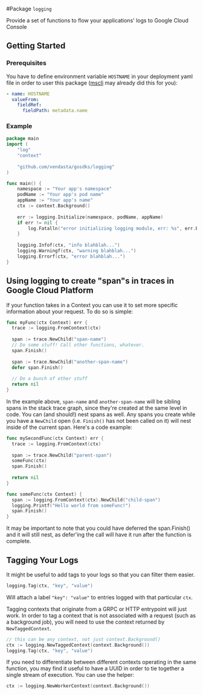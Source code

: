 #Package `logging`

Provide a set of functions to flow your applications' logs to Google Cloud Console

## Getting Started

### Prerequisites

You have to define environment variable `HOSTNAME` in your deployment yaml file in order to user this package 
([mscli](https://github.com/vendasta/mscli) may already did this for you):

```yaml
- name: HOSTNAME
  valueFrom:
    fieldRef:
      fieldPath: metadata.name
```

### Example

```go
package main
import (
    "log"
    "context"
    
    "github.com/vendasta/gosdks/logging"
)

func main() {
    namespace := "Your app's namespace"
    podName := "Your app's pod name"
    appName := "Your app's name"
    ctx := context.Background()
    
    err := logging.Initialize(namespace, podName, appName)
	if err != nil {
		log.Fatalln("error initializing logging module, err: %s", err.Error())
	}
    
    logging.Infof(ctx, "info blahblah...")
    logging.Warningf(ctx, "warning blahblah...")
    logging.Errorf(ctx, "error blahblah...")
}
```


## Using logging to create "span"s in traces in Google Cloud Platform

If your function takes in a Context you can use it to set more specific information about your request. To do so is simple:

```go
func myFunc(ctx Context) err {
  trace := logging.FromContext(ctx)
  
  span := trace.NewChild("span-name")
  // Do some stuff! Call other functions, whatever.
  span.Finish()
  
  span := trace.NewChild("another-span-name")
  defer span.Finish()
  
  // Do a bunch of other stuff
  return nil
}
```

In the example above, `span-name` and `another-span-name` will be sibling spans in the stack trace graph, since they're created
at the same level in code. You can (and should!) nest spans as well. Any spans you create while you have a `NewChild` open
(i.e. `Finish()` has not been called on it) will nest inside of the current span. Here's a code example:

```go
func mySecondFunc(ctx Context) err {
  trace := logging.FromContext(ctx)
  
  span := trace.NewChild("parent-span")
  someFunc(ctx)
  span.Finish()
  
  return nil
}

func someFunc(ctx Context) {
  span := logging.FromContext(ctx).NewChild("child-span")
  logging.Printf("Hello world from someFunc!")
  span.Finish()
}
```

It may be important to note that you could have deferred the span.Finish() and it will still nest, as defer'ing the call 
will have it run after the function is complete.

## Tagging Your Logs

It might be useful to add tags to your logs so that you can filter them easier.

```go
logging.Tag(ctx, "key", "value")
```

Will attach a label `"key": "value"` to entries logged with that particular `ctx`.

Tagging contexts that originate from a GRPC or HTTP entrypoint will just work. In order to tag a context that is not associated with a request (such as a background job), you will need to use the context returned by `NewTaggedContext`.

```go
// this can be any context, not just context.Background()
ctx := logging.NewTaggedContext(context.Background())
logging.Tag(ctx, "key", "value")
```

If you need to differentiate between different contexts operating in the same function, you may find it useful to have a UUID in order to tie together a single stream of execution. You can use the helper:
```go
ctx := logging.NewWorkerContext(context.Background())
```